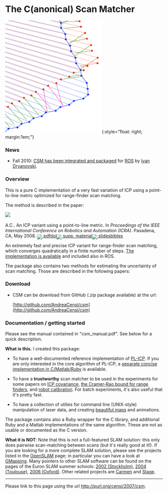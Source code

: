 The C(anonical) Scan Matcher
============================

![PL-ICP](sm_plicp_zoom_crop.gif){:style="float: right; margin:1em;"}

### News ###

* Fall 2010: [CSM has been integrated and packaged][stack] for [ROS] by [Ivan Dryanovski][ivan].
    
### Overview ###

This is a pure C implementation of a very fast variation of ICP 
using a point-to-line metric optimized for range-finder scan matching.

The method is described in the paper:

<div class='pub-ref-desc' markdown="0">
    <img class='icon' src='http://purl.org/censi/web/media/paper-icons/plicp.jpg'/><p class='pub-ref-short'><span class="author">A.C..</span>
<span class="title">An ICP variant using a point-to-line metric.</span>
<span class="booktitle">In <em>Proceedings of the IEEE International Conference on Robotics and Automation (ICRA)</em>. Pasadena, CA, May 2008.</span>
<span class="links"><span class="pdf"><a href="http://purl.org/censi/research/2008-icra-plicp.pdf"><img style='border:0; margin-bottom:-6px'  src='/media/pdf.gif'/> pdf</a></span><span class="doi"><a href="http://dx.doi.org/10.1109/ROBOT.2008.4543181">doi</a></span><span class="url"><a href="http://purl.org/censi/2007/plicp"><img style='border:0; margin-bottom:-6px; height: 17px'  src='/media/web.gif'/> supp. material</a></span><span class="slides"><a href="http://purl.org/censi/research/2008-icra-plicp-slides.pdf"><img style='border:0; margin-bottom:-6px; height: 17px;'  src='/media/slides2.gif'/> slides</a></span></span><a class='pub-ref-bibtex-link' onclick='javascript:$("#censi08plicp").toggle();' href='javascript:void(0)'>bibtex</a>
    <pre class='pub-ref-bibtex' id='censi08plicp' style='display: none;'>@inproceedings{censi08plicp,
        author = "Censi, Andrea",
        doi = "10.1109/ROBOT.2008.4543181",
        title = "An {ICP} variant using a point-to-line metric",
        url = "http://purl.org/censi/2007/plicp",
        booktitle = "Proceedings of the {IEEE} International Conference on Robotics and Automation ({ICRA})",
        year = "2008",
        month = "May",
        slides = "http://purl.org/censi/research/2008-icra-plicp-slides.pdf",
        address = "Pasadena, CA",
        pdf = "http://purl.org/censi/research/2008-icra-plicp.pdf",
        abstract = "This paper describes PLICP, an ICP (Iterative Closest/Corresponding Point) variant that uses a point-to-line metric, and an exact closed-form for minimizing such metric. The resulting algorithm has some interesting properties: it converges quadratically, and in a finite number of steps. The method is validated against vanilla ICP, IDC (Iterative Dual Correspondences), and MbICP (Metric-Based ICP) by reproducing the experiments performed in Minguez et al. (2006). The experiments suggest that PLICP is more precise, and requires less iterations. However, it is less robust to very large initial displacement errors. The last part of the paper is devoted to purely algorithmic optimization of the correspondence search; this allows for significant speed-up of the computation. The source code is available for download."
    }
    </pre>
</p><div class='desc' markdown='0'><p>An extremely fast and precise ICP variant for range-finder scan matching,
which converges quadratically in a finite number of steps.
<a href="http://purl.org/censi/2007/plicp">The implementation is available</a> and included also in ROS.</p>
</div>
</div>

The package also contains two methods for estimating the
uncertainty of scan matching. Those are described in the following papers: 





### Download ###

* CSM can be download from GitHub (.zip package available) at the url:

  [http://github.com/AndreaCensi/csm](http://github.com/AndreaCensi/csm)

[stack]: http://www.ros.org/wiki/canonical_scan_matcher
[ivan]: http://robotics.ccny.cuny.edu/blog/People/Dryanovski
[ROS]: http://www.ros.org/
 

### Documentation / getting started ###

Please see the manual contained in "csm_manual.pdf". See below for a quick description.

**What is this.** I created this package:

- To have a well-documented reference implementation of [PL-ICP](http://purl.org/censi/2007/plicp). If you are only interested in the core algorithm of PL-ICP, a [separate concise implementation in C/Matlab/Ruby](http://purl.org/censi/2007/gpc) is available.

- To have a **trustworthy** scan matcher to be used in the experiments for some papers on [ICP covariance](http://purl.org/censi/2006/icpcov), [the Cramer-Rao bound for range finders](http://purl.org/censi/2006/accuracy), and [robot calibration](http://purl.org/censi/2007/calib).  For batch experiments, it's also useful that it's pretty fast.

- To have a collection of utilies for command line (UNIX-style) manipulation of laser data,
  and creating [beautiful maps][map-example] and animations.

The package contains also a Ruby wrapper for the C library, and additional Ruby and a Matlab implementations of the same algorithm. These are not as usable or documented as the C version.

**What it is NOT**: Note that this is not a full-featured SLAM solution: this only does pairwise scan-matching between scans (but it's really good at it!).
If you are looking for a more complete SLAM solution, please see the projects listed in the [OpenSLAM](http://www.openslam.org) page; in particular you can have a look at [GMapping]. 
Many pointers to other SLAM software can be found on the pages of the Euron SLAM summer schools: 
[2002 (Stockholm)](http://www.cas.kth.se/SLAM/),
[2004 (Toulouse)](http://www.laas.fr/SLAM/),
[2006 (Oxford)](http://www.robots.ox.ac.uk/~SSS06/Website/index.html).
Other related projects are [Carmen] and [Stage].

[map-example]: ../plicp/laserazosSM3.log.pdf

[gmapping]: http://www.openslam.org/gmapping.html
[carmen]: http://carmen.sourceforge.net/
[stage]: http://playerstage.sourceforge.net/


-----------

Please link to this page using the url <http://purl.org/censi/2007/csm>.